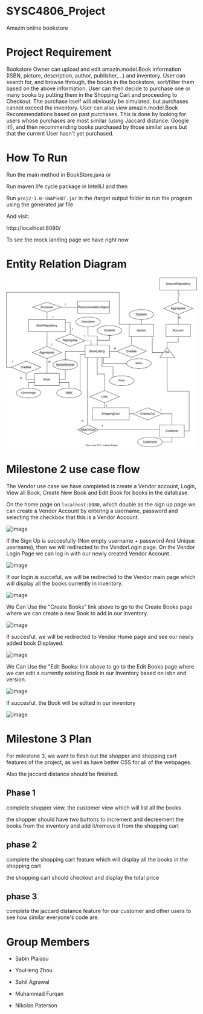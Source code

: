 # SYSC4806_Project
Amazin online bookstore

# Project Requirement

Bookstore Owner can upload and edit amazin.model.Book information (ISBN, picture, description, author, publisher,...) and inventory. 
User can search for, and browse through, the books in the bookstore, sort/filter them based on the above information. 
User can then decide to purchase one or many books by putting them in the Shopping Cart and proceeding to Checkout. 
The purchase itself will obviously be simulated, but purchases cannot exceed the inventory. 
User can also view amazin.model.Book Recommendations based on past purchases. 
This is done by looking for users whose purchases are most similar (using Jaccard distance: Google it!), and then recommending books purchased by those similar users but that the current User hasn't yet purchased.

# How To Run

Run the main method in BookStore.java or

Run maven life cycle package in IntelliJ and then

Run `proj2-1.0-SNAPSHOT.jar` in the /target output folder to run the program using the generated jar file

And visit:

http://localhost:8080/

To see the mock landing page we have right now

# Entity Relation Diagram 

<img src="./docs/er_diagram.svg">

# Milestone 2 use case flow

The Vendor use case we have completed is create a Vendor account, Login, View all Book, Create New Book and Edit Book for books in the database.

On the home page on `localhost:8080`, which double as the sign up page we can create a Vendor Account by entering a username, password and selecting the checkbox that this is a Vendor Account.

![image](https://user-images.githubusercontent.com/60205850/226985135-d6ce5290-4cd0-4366-ab97-77695a794686.png)

If the Sign Up is succesfully (Non empty username + password And Unique username), then we will redirected to the VendorLogin page.
On the Vendor Login Page we can log in with our newly created Vendor Account.

![image](https://user-images.githubusercontent.com/60205850/226985248-57f80d8b-066f-4dd3-9bda-607b662b6f66.png)

If our login is succeful, we will be redirected to the Vendor main page which will display all the books currently in inventory.

![image](https://user-images.githubusercontent.com/60205850/226985320-e6adc769-ee52-4d8f-a557-2c938f66c4cd.png)

We Can Use the "Create Books" link above to go to the Create Books page where we can create a new Book to add in our inventory.

![image](https://user-images.githubusercontent.com/91328394/226955189-d387958b-11bd-47f6-81a3-b0d821c8bed0.png)

If succesful, we will be redirected to Vendor Home page and see our newly added book Displayed.

![image](https://user-images.githubusercontent.com/91328394/226955450-3bf69e89-aa3f-4dc2-9ae4-f41cc96e3569.png)

We Can Use the "Edit Books: link above to go to the Edit Books page where we can edit a currently existing Book in our Inventory based on isbn and version.

![image](https://user-images.githubusercontent.com/91328394/226955994-9d409020-a6a1-4983-9676-3c39c82bf721.png)

If succesful, the Book will be edited in our inventory

![image](https://user-images.githubusercontent.com/91328394/226956180-33b5e201-7dc0-418f-92a5-00fbcdd180bd.png)

# Milestone 3 Plan

For milestone 3, we want to flesh out the shopper and shopping cart features of the project, as well as have better CSS for all of the webpages.

Also the jaccard distance should be finished.

## Phase 1

complete shopper view, the customer view which will list all the books

the shopper should have two buttons to increment and decreement the books from the inventory and add it/remove it from the shopping cart

## phase 2

complete the shopping cart feature which will display all the books in the shopping cart

the shopping cart should checkout and display the total price

## phase 3

complete the jaccard distance feature for our customer and other users to see how similar everyone's code are.

# Group Members

- Sabin Plaiasu

- YouHeng Zhou

- Sahil Agrawal

- Muhammad Furqan

- Nikolas Paterson
